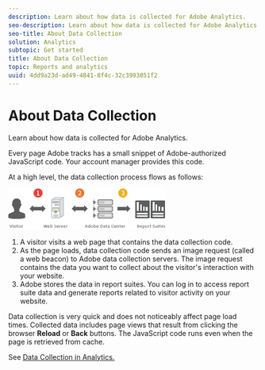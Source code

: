 ```yaml
---
description: Learn about how data is collected for Adobe Analytics.
seo-description: Learn about how data is collected for Adobe Analytics.
seo-title: About Data Collection
solution: Analytics
subtopic: Get started
title: About Data Collection
topic: Reports and analytics
uuid: 4dd9a23d-ad49-4841-8f4c-32c3993851f2
---
```


# About Data Collection

Learn about how data is collected for Adobe Analytics.

Every page Adobe tracks has a small snippet of Adobe-authorized JavaScript code. Your account manager provides this code.

At a high level, the data collection process flows as follows:

![](assets/data_collection.png)

1. A visitor visits a web page that contains the data collection code. 
1. As the page loads, data collection code sends an image request (called a web beacon) to Adobe data collection servers. The image request contains the data you want to collect about the visitor's interaction with your website. 
1. Adobe stores the data in report suites. You can log in to access report suite data and generate reports related to visitor activity on your website.

Data collection is very quick and does not noticeably affect page load times. Collected data includes page views that result from clicking the browser **Reload** or **Back** buttons. The JavaScript code runs even when the page is retrieved from cache.

See [Data Collection in Analytics.](/help/import/home.md)
